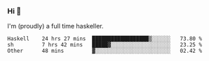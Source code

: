 ### Hi 👋

I'm (proudly) a full time haskeller.

<!--START_SECTION:waka-->

```text
Haskell    24 hrs 27 mins  ██████████████████▒░░░░░░   73.80 %
sh         7 hrs 42 mins   █████▓░░░░░░░░░░░░░░░░░░░   23.25 %
Other      48 mins         ▓░░░░░░░░░░░░░░░░░░░░░░░░   02.42 %
```

<!--END_SECTION:waka-->
